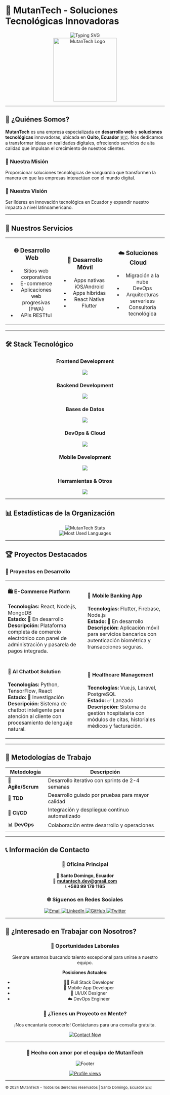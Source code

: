 # 🤖 MutanTech - Soluciones Tecnológicas Innovadoras

<div align="center">
  <img src="https://readme-typing-svg.herokuapp.com?font=Fira+Code&size=30&duration=3000&pause=1000&color=00FF88&center=true&vCenter=true&width=600&lines=Desarrollo+Web+%26+Móvil;Soluciones+Tecnológicas;Innovación+Digital;MutanTech" alt="Typing SVG" />
</div>

<div align="center">
  <img width="200" src="https://via.placeholder.com/200x200/1a1a2e/00ff88?text=MT" alt="MutanTech Logo">
</div>

---

## 🚀 ¿Quiénes Somos?

**MutanTech** es una empresa especializada en **desarrollo web** y **soluciones tecnológicas** innovadoras, ubicada en **Quito, Ecuador** 🇪🇨. Nos dedicamos a transformar ideas en realidades digitales, ofreciendo servicios de alta calidad que impulsan el crecimiento de nuestros clientes.

### 🎯 Nuestra Misión
Proporcionar soluciones tecnológicas de vanguardia que transformen la manera en que las empresas interactúan con el mundo digital.

### 🔮 Nuestra Visión  
Ser líderes en innovación tecnológica en Ecuador y expandir nuestro impacto a nivel latinoamericano.

---

## 💼 Nuestros Servicios

<table align="center">
<tr>
<td align="center" width="33%">

### 🌐 Desarrollo Web
- Sitios web corporativos
- E-commerce
- Aplicaciones web progresivas (PWA)
- APIs RESTful

</td>
<td align="center" width="33%">

### 📱 Desarrollo Móvil
- Apps nativas iOS/Android
- Apps híbridas
- React Native
- Flutter

</td>
<td align="center" width="33%">

### ☁️ Soluciones Cloud
- Migración a la nube
- DevOps
- Arquitecturas serverless
- Consultoría tecnológica

</td>
</tr>
</table>

---

## 🛠️ Stack Tecnológico

<div align="center">

### Frontend Development
<p>
  <img src="https://skillicons.dev/icons?i=html,css,js,ts,react,vue,angular,tailwind,bootstrap,sass&perline=5" />
</p>

### Backend Development
<p>
  <img src="https://skillicons.dev/icons?i=nodejs,python,java,php,express,fastapi,spring,laravel&perline=4" />
</p>

### Bases de Datos
<p>
  <img src="https://skillicons.dev/icons?i=mysql,postgresql,mongodb,redis,firebase&perline=5" />
</p>

### DevOps & Cloud
<p>
  <img src="https://skillicons.dev/icons?i=docker,kubernetes,aws,gcp,azure,jenkins,github&perline=4" />
</p>

### Mobile Development
<p>
  <img src="https://skillicons.dev/icons?i=flutter,dart,react,kotlin,swift&perline=5" />
</p>

### Herramientas & Otros
<p>
  <img src="https://skillicons.dev/icons?i=git,vscode,figma,postman,linux,nginx&perline=6" />
</p>

</div>

---

## 📊 Estadísticas de la Organización

<div align="center">
  <img src="https://github-readme-stats.vercel.app/api?username=mutantech&show_icons=true&theme=radical&locale=es&hide_border=true&include_all_commits=true&count_private=true" alt="MutanTech Stats" />
</div>

<div align="center">
  <img src="https://github-readme-stats.vercel.app/api/top-langs?username=mutantech&show_icons=true&theme=radical&locale=es&layout=compact&hide_border=true" alt="Most Used Languages" />
</div>

---

## 🏆 Proyectos Destacados

### 🌟 Proyectos en Desarrollo

<table>
<tr>
<td width="50%">

#### 🛍️ E-Commerce Platform
**Tecnologías:** React, Node.js, MongoDB  
**Estado:** 🚧 En desarrollo  
**Descripción:** Plataforma completa de comercio electrónico con panel de administración y pasarela de pagos integrada.

</td>
<td width="50%">

#### 📱 Mobile Banking App  
**Tecnologías:** Flutter, Firebase, Node.js  
**Estado:** 🚧 En desarrollo  
**Descripción:** Aplicación móvil para servicios bancarios con autenticación biométrica y transacciones seguras.

</td>
</tr>
<tr>
<td width="50%">

#### 🤖 AI Chatbot Solution
**Tecnologías:** Python, TensorFlow, React  
**Estado:** 🔬 Investigación  
**Descripción:** Sistema de chatbot inteligente para atención al cliente con procesamiento de lenguaje natural.

</td>
<td width="50%">

#### 🏥 Healthcare Management  
**Tecnologías:** Vue.js, Laravel, PostgreSQL  
**Estado:** ✅ Lanzado  
**Descripción:** Sistema de gestión hospitalaria con módulos de citas, historiales médicos y facturación.

</td>
</tr>
</table>

---

## 🎯 Metodologías de Trabajo

<div align="center">

| Metodología | Descripción |
|-------------|-------------|
| 🔄 **Agile/Scrum** | Desarrollo iterativo con sprints de 2-4 semanas |
| 🧪 **TDD** | Desarrollo guiado por pruebas para mayor calidad |
| 🚀 **CI/CD** | Integración y despliegue continuo automatizado |
| 📊 **DevOps** | Colaboración entre desarrollo y operaciones |

</div>

---

## 📞 Información de Contacto

<div align="center">

### 🏢 Oficina Principal
📍 **Santo Domingo, Ecuador**  
📧 **mutantech.dev@gmail.com**  
📞 **+593 99 179 1165**

### 🌐 Síguenos en Redes Sociales

<p>
  <a href="mailto:contacto@mutantech.com">
    <img src="https://img.shields.io/badge/Email-D14836?style=for-the-badge&logo=gmail&logoColor=white" alt="Email" />
  </a>
  <a href="https://linkedin.com/company/mutantech" target="_blank">
    <img src="https://img.shields.io/badge/LinkedIn-0077B5?style=for-the-badge&logo=linkedin&logoColor=white" alt="LinkedIn" />
  </a>
  <a href="https://github.com/mutantech" target="_blank">
    <img src="https://img.shields.io/badge/GitHub-100000?style=for-the-badge&logo=github&logoColor=white" alt="GitHub" />
  </a>
  <a href="https://twitter.com/mutantech" target="_blank">
    <img src="https://img.shields.io/badge/Twitter-1DA1F2?style=for-the-badge&logo=twitter&logoColor=white" alt="Twitter" />
  </a>
</p>

</div>

---

## 🤝 ¿Interesado en Trabajar con Nosotros?

<div align="center">

### 💼 Oportunidades Laborales
Siempre estamos buscando talento excepcional para unirse a nuestro equipo.

**Posiciones Actuales:**
- 🧑‍💻 Full Stack Developer
- 📱 Mobile App Developer  
- 🎨 UI/UX Designer
- ☁️ DevOps Engineer

### 📝 ¿Tienes un Proyecto en Mente?
¡Nos encantaría conocerlo! Contáctanos para una consulta gratuita.

<a href="mailto:contacto@mutantech.com">
  <img src="https://img.shields.io/badge/Contactar%20Ahora-00FF88?style=for-the-badge&logo=mail.ru&logoColor=black" alt="Contact Now" />
</a>

</div>

---

<div align="center">
  
### 💚 Hecho con amor por el equipo de MutanTech

<img src="https://readme-typing-svg.herokuapp.com?font=Fira+Code&size=20&duration=3000&pause=1000&color=00FF88&center=true&vCenter=true&width=400&lines=Transformando+ideas+en+código;Innovación+tecnológica;MutanTech+2024" alt="Footer" />

[![Profile views](https://komarev.com/ghpvc/?username=mutantech&label=Visitas%20al%20Perfil&color=00ff88&style=for-the-badge)](https://github.com/mutantech)

</div>

---

<sub>© 2024 MutanTech - Todos los derechos reservados | Santo Domingo, Ecuador 🇪🇨</sub>
